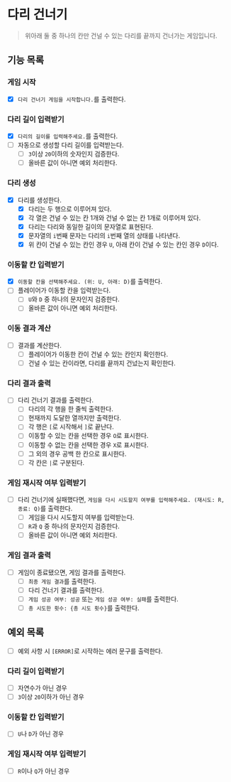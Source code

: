 # 다리 건너기

> 위아래 둘 중 하나의 칸만 건널 수 있는 다리를 끝까지 건너가는 게임입니다.

## 기능 목록

### 게임 시작
- [x] `다리 건너기 게임을 시작합니다.`를 출력한다.

### 다리 길이 입력받기
- [x] `다리의 길이를 입력해주세요.`를 출력한다.
- [ ] 자동으로 생성할 다리 길이를 입력받는다.
    - [ ] `3`이상 `20`이하의 숫자인지 검증한다.
    - [ ] 올바른 값이 아니면 예외 처리한다.

### 다리 생성
- [x] 다리를 생성한다.
    - [x] 다리는 두 행으로 이루어져 있다.
    - [x] 각 열은 건널 수 있는 칸 1개와 건널 수 없는 칸 1개로 이루어져 있다.
    - [x] 다리는 다리와 동일한 길이의 문자열로 표현된다.
    - [x] 문자열의 `i`번째 문자는 다리의 `i`번째 열의 상태를 나타낸다.
    - [x] 위 칸이 건널 수 있는 칸인 경우 `U`, 아래 칸이 건널 수 있는 칸인 경우 `D`이다.

### 이동할 칸 입력받기
- [x] `이동할 칸을 선택해주세요. (위: U, 아래: D)`를 출력한다.
- [ ] 플레이어가 이동할 칸을 입력받는다.
    - [ ] `U`와 `D` 중 하나의 문자인지 검증한다.
    - [ ] 올바른 값이 아니면 예외 처리한다.

### 이동 결과 계산
- [ ] 결과를 계산한다.
    - [ ] 플레이어가 이동한 칸이 건널 수 있는 칸인지 확인한다.
    - [ ] 건널 수 있는 칸이라면, 다리를 끝까지 건넜는지 확인한다.

### 다리 결과 출력
- [ ] 다리 건너기 결과를 출력한다.
    - [ ] 다리의 각 행을 한 줄씩 출력한다.
    - [ ] 현재까지 도달한 열까지만 출력한다.
    - [ ] 각 행은 `[`로 시작해서 `]`로 끝난다.
    - [ ] 이동할 수 있는 칸을 선택한 경우 `O`로 표시한다.
    - [ ] 이동할 수 없는 칸을 선택한 경우 `X`로 표시한다.
    - [ ] 그 외의 경우 공백 한 칸으로 표시한다.
    - [ ] 각 칸은 ` | `로 구분된다.

### 게임 재시작 여부 입력받기
- [ ] 다리 건너기에 실패했다면, `게임을 다시 시도할지 여부를 입력해주세요. (재시도: R, 종료: Q)`를 출력한다.
    - [ ] 게임을 다시 시도할지 여부를 입력받는다.
    - [ ] `R`과 `Q` 중 하나의 문자인지 검증한다.
    - [ ] 올바른 값이 아니면 예외 처리한다.

### 게임 결과 출력
- [ ] 게임이 종료됐으면, 게임 결과를 출력한다.
    - [ ] `최종 게임 결과`를 출력한다.
    - [ ] 다리 건너기 결과를 출력한다.
    - [ ] `게임 성공 여부: 성공` 또는 `게임 성공 여부: 실패`를 출력한다.
    - [ ] `총 시도한 횟수: {총 시도 횟수}`를 출력한다.

## 예외 목록

- [ ] 예외 사항 시 `[ERROR]`로 시작하는 에러 문구를 출력한다.

### 다리 길이 입력받기
- [ ] 자연수가 아닌 경우
- [ ] `3`이상 `20`이하가 아닌 경우

### 이동할 칸 입력받기
- [ ] `U`나 `D`가 아닌 경우

### 게임 재시작 여부 입력받기
- [ ] `R`이나 `Q`가 아닌 경우